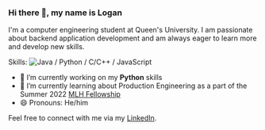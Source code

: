 <!--
**LoganHoogendijk/LoganHoogendijk** is a ✨ _special_ ✨ repository because its `README.md` (this file) appears on your GitHub profile.
-->
### Hi there 👋, my name is Logan

I'm a computer engineering student at Queen's University. I am passionate about backend application development and am always eager to learn more and develop new skills.

Skills: 
![Java](https://github.com/yurijserrano/Github-Profile-Readme-Logos/blob/master/programming%20languages/java.svg)
/ Python / C/C++ / JavaScript

- 🔭 I’m currently working on my **Python** skills 
- 🌱 I’m currently learning about Production Engineering as a part of the Summer 2022 [MLH Fellowship](https://fellowship.mlh.io/programs/production-engineering) 
- 😄 Pronouns: He/him 

Feel free to connect with me via my [LinkedIn](https://www.linkedin.com/in/logan-hoogendijk/).



